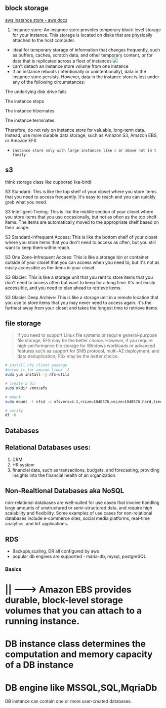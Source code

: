 ## block storage 
[aws instance store - aws docs](https://docs.aws.amazon.com/AWSEC2/latest/UserGuide/InstanceStorage.html)
1. instance store: An instance store provides temporary block-level storage for your instance. This storage is located on disks that are physically attached to the host computer.
-  ideal for temporary storage of information that changes frequently, such as buffers, caches, scratch data, and other temporary content, or for data that is replicated across a fleet of instances
![](https://docs.aws.amazon.com/images/AWSEC2/latest/UserGuide/images/instance_storage.png)
- can't detach an instance store volume from one instance 
- If an instance reboots (intentionally or unintentionally), data in the instance store persists. However, data in the instance store is lost under any of the following circumstances:

The underlying disk drive fails

The instance stops

The instance hibernates

The instance terminates

Therefore, do not rely on instance store for valuable, long-term data. Instead, use more durable data storage, such as Amazon S3, Amazon EBS, or Amazon EFS

- `instance store only with large instances like c or above not in t family`

## s3
think storage class like cupborad (ka-bird)

S3 Standard: This is like the top shelf of your closet where you store items that you need to access frequently. It's easy to reach and you can quickly grab what you need.

S3 Intelligent-Tiering: This is like the middle section of your closet where you store items that you use occasionally, but not as often as the top shelf items. The items are automatically moved to the appropriate shelf based on their usage.

S3 Standard-Infrequent Access: This is like the bottom shelf of your closet where you store items that you don't need to access as often, but you still want to keep them within reach.

S3 One Zone-Infrequent Access: This is like a storage bin or container outside of your closet that you can access when you need to, but it's not as easily accessible as the items in your closet.

S3 Glacier: This is like a storage unit that you rent to store items that you don't need to access often but want to keep for a long time. It's not easily accessible, and you need to plan ahead to retrieve items.

S3 Glacier Deep Archive: This is like a storage unit in a remote location that you use to store items that you may never need to access again. It's the furthest away from your closet and takes the longest time to retrieve items.

## file storage 
> if you need to support Linux file systems or require general-purpose file storage, EFS may be the better choice. However, if you require high-performance file storage for Windows workloads or advanced features such as support for SMB protocol, multi-AZ deployment, and data deduplication, FSx may be the better choice.

```sh
# install nfs client package 
#below is for amazon linux -2
sudo yum install -y nfs-utils

# create a dir 
sudo mkdir /mnt/efs

# mount 
sudo mount -t nfs4 -o nfsvers=4.1,rsize=1048576,wsize=1048576,hard,timeo=600,retrans=2 <EFS_DNS_NAME>:/ /mnt/efs

# verify
df -h
```

## Databases

## Relational Databases uses:
1. CRM 
2. HR system
3. financial data, such as transactions, budgets, and forecasting, providing insights into the financial health of an organization.

## Non-Realtional Databases aka NoSQL
 non-relational databases are well-suited for use cases that involve handling large amounts of unstructured or semi-structured data, and require high scalability and flexibility. Some examples of use cases for non-relational databases include e-commerce sites, social media platforms, real-time analytics, and IoT applications.

## RDS
- Backups,scaling, DR all configured by aws
- popular db engines are supported - maria-db, mysql, postgreSQL

### Basics

|| ---> Amazon EBS provides durable, block-level storage volumes that you can attach to a running instance.
==============================================================================
DB instance class determines the computation and memory capacity of a DB instance
======================================================
DB engine like MSSQL,SQL,MqriaDb
========================================================
DB instance can contain one or more user-created databases.


